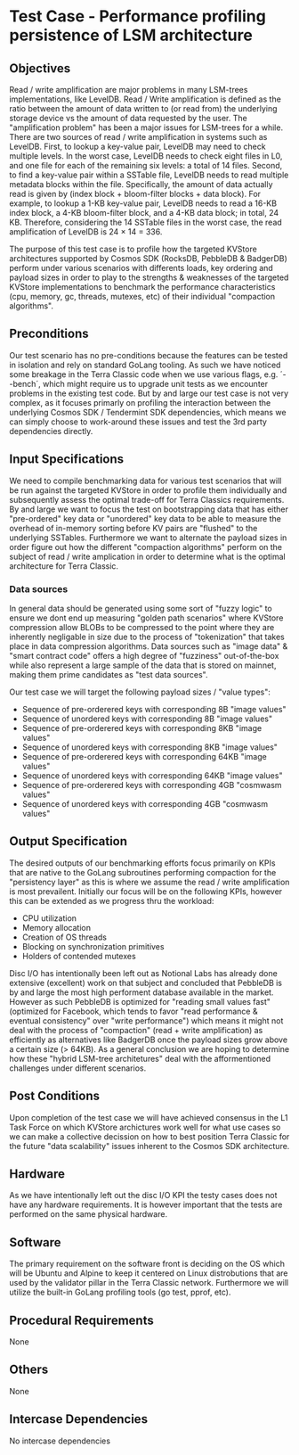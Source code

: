 # Test Case - Performance profiling persistence of LSM architecture

## Objectives
Read / write amplification are major problems in many LSM-trees implementations, like LevelDB. Read / Write amplification is defined as the ratio between the amount of data written to (or read from) the underlying storage device vs the amount of data requested by the user. The "amplification problem" has been a major issues for LSM-trees for a while. There are two sources of read / write amplification in systems such as LevelDB. First, to lookup a key-value pair, LevelDB may need to check multiple levels. In the worst case, LevelDB needs to check eight files in L0, and one file for each of the remaining six levels: a total of 14 files. Second, to find a key-value pair within a SSTable file, LevelDB needs to read multiple metadata blocks within the file. Specifically, the amount of data actually read is given by (index block + bloom-filter blocks + data block). For example, to lookup a 1-KB key-value pair, LevelDB needs to read a 16-KB index block, a 4-KB bloom-filter block, and a 4-KB data block; in total, 24 KB. Therefore, considering the 14 SSTable files in the worst case, the read amplification of LevelDB is 24 × 14 = 336. 

The purpose of this test case is to profile how the targeted KVStore architectures supported by Cosmos SDK (RocksDB, PebbleDB & BadgerDB) perform under various scenarios with differents loads, key ordering and payload sizes in order to play to the strengths & weaknesses of the targeted KVStore implementations to benchmark the performance characteristics (cpu, memory, gc, threads, mutexes, etc) of their individual "compaction algorithms".

## Preconditions
Our test scenario has no pre-conditions because the features can be tested in isolation and rely on standard GoLang tooling. As such we have noticed some breakage in the Terra Classic code when we use various flags, e.g. ´--bench´, which might require us to upgrade unit tests as we encounter problems in the existing test code. But by and large our test case is not very complex, as it focuses primarly on profiling the interaction between the underlying Cosmos SDK / Tendermint SDK dependencies, which means we can simply choose to work-around these issues and test the 3rd party dependencies directly. 


## Input Specifications 
We need to compile benchmarking data for various test scenarios that will be run against the targeted KVStore in order to profile them individually and subsequently assess the optimal trade-off for Terra Classics requirements. By and large we want to focus the test on bootstrapping data that has either "pre-ordered" key data or "unordered" key data to be able to measure the overhead of in-memory sorting before KV pairs are "flushed" to the underlying SSTables. Furthermore we want to alternate the payload sizes in order figure out how the different "compaction algorithms" perform on the subject of read / write amplication in order to determine what is the optimal architecture for Terra Classic.

### Data sources
In general data should be generated using some sort of "fuzzy logic" to ensure we dont end up measuring "golden path scenarios" where KVStore compression allow BLOBs to be compressed to the point where they are inherently negligable in size due to the process of "tokenization" that takes place in data compression algorithms. Data sources such as "image data" & "smart contract code" offers a high degree of "fuzziness" out-of-the-box while also represent a large sample of the data that is stored on mainnet, making them prime candidates as "test data sources".

Our test case we will target the following payload sizes / "value types":

- Sequence of pre-orderered keys with corresponding 8B "image values"
- Sequence of unordered keys with corresponding 8B "image values"
- Sequence of pre-orderered keys with corresponding 8KB "image values"
- Sequence of unordered keys with corresponding 8KB "image values"
- Sequence of pre-orderered keys with corresponding 64KB "image values"
- Sequence of unordered keys with corresponding 64KB "image values"
- Sequence of pre-orderered keys with corresponding 4GB "cosmwasm values"
- Sequence of unordered keys with corresponding 4GB "cosmwasm values"

## Output Specification
The desired outputs of our benchmarking efforts focus primarily on KPIs that are native to the GoLang subroutines performing compaction for the "persistency layer" as this is where we assume the read / write amplification is most prevailent. Initially our focus will be on the following KPIs, however this can be extended as we progress thru the workload:

- CPU utilization
- Memory allocation
- Creation of OS threads
- Blocking on synchronization primitives
- Holders of contended mutexes

Disc I/O has intentionally been left out as Notional Labs has already done extensive (excellent) work on that subject and concluded that PebbleDB is by and large the most high performent database available in the market. However as such PebbleDB is optimized for "reading small values fast" (optimized for Facebook, which tends to favor "read performance & eventual consistency" over "write performance") which means it might not deal with the process of "compaction" (read + write amplification) as efficiently as alternatives like BadgerDB once the payload sizes grow above a certain size (> 64KB). As a general conclusion we are hoping to determine how these "hybrid LSM-tree architetures" deal with the afformentioned challenges under different scenarios.

## Post Conditions
Upon completion of the test case we will have achieved consensus in the L1 Task Force on which KVStore archictures work well for what use cases so we can make a collective decission on how to best position Terra Classic for the future "data scalability" issues inherent to the Cosmos SDK architecture.

## Hardware
As we have intentionally left out the disc I/O KPI the testy cases does not have any hardware requirements. It is however important that the tests are performed on the same physical hardware.

## Software
The primary requirement on the software front is deciding on the OS which will be Ubuntu and Alpine to keep  it centered on Linux distrobutions that are used by the validator pillar in the Terra Classic network. Furthermore we will utilize the built-in GoLang profiling tools (go test, pprof, etc).

## Procedural Requirements
None

## Others
None

## Intercase Dependencies
No intercase dependencies